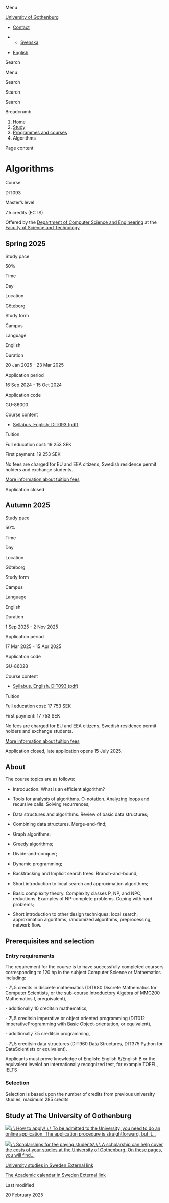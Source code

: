 Menu

[University of Gothenburg](https://www.gu.se/en)

- [Contact](https://www.gu.se/en/contact)

- - [Svenska](https://www.gu.se/studera/hitta-utbildning/algoritmer-dit093)
- [English](https://www.gu.se/en/study-gothenburg/algorithms-dit093)

Search


Menu


Search


Search

Search

Breadcrumb

1. [Home](https://www.gu.se/en)
2. [Study](https://www.gu.se/en/study-in-gothenburg)
3. [Programmes and courses](https://www.gu.se/en/study-in-gothenburg/study-options)
4. Algorithms


Page content

# Algorithms

Course


DIT093


Master’s level



7.5 credits (ECTS)




Offered by the
[Department of Computer Science and Engineering](https://www.gu.se/en/computer-science-engineering)
at the
[Faculty of Science and Technology](https://www.gu.se/en/science-and-technology)

## Spring 2025

Study pace


50%

Time


Day

Location


Göteborg

Study form


Campus

Language


English

Duration


20 Jan 2025
\- 23 Mar 2025

Application period


16 Sep 2024
\- 15 Oct 2024

Application code


GU-86000

Course content


- [Syllabus, English, DIT093 (pdf)](https://kursplaner.gu.se/pdf/kurs/en/DIT093)


Tuition


Full education cost: 19 253 SEK

First payment: 19 253 SEK

No fees are charged for EU and EEA citizens, Swedish residence permit holders and exchange students.

[More information about tuition fees](https://www.gu.se/en/study-in-gothenburg/apply/tuition-fees)

Application closed


## Autumn 2025

Study pace


50%

Time


Day

Location


Göteborg

Study form


Campus

Language


English

Duration


1 Sep 2025
\- 2 Nov 2025

Application period


17 Mar 2025
\- 15 Apr 2025

Application code


GU-86028

Course content


- [Syllabus, English, DIT093 (pdf)](https://kursplaner.gu.se/pdf/kurs/en/DIT093)


Tuition


Full education cost: 17 753 SEK

First payment: 17 753 SEK

No fees are charged for EU and EEA citizens, Swedish residence permit holders and exchange students.

[More information about tuition fees](https://www.gu.se/en/study-in-gothenburg/apply/tuition-fees)

Application closed, late application opens 15 July 2025.


## About

The course topics are as follows:

- Introduction. What is an efficient algorithm?

- Tools for analysis of algorithms. O-notation. Analyzing loops and recursive calls. Solving recurrences;
- Data structures and algorithms. Review of basic data structures;

- Combining data structures. Merge-and-find;

- Graph algorithms;

- Greedy algorithms;

- Divide-and-conquer;

- Dynamic programming;

- Backtracking and Implicit search trees. Branch-and-bound;

- Short introduction to local search and approximation algorithms;

- Basic complexity theory. Complexity classes P, NP, and NPC, reductions. Examples of NP-complete problems. Coping with hard problems;
- Short introduction to other design techniques: local search, approximation algorithms, randomized algorithms, preprocessing, network flow.

## Prerequisites and selection

### Entry requirements

The requirement for the course is to have successfully completed coursers corresponding to 120 hp in the subject Computer Science or Mathematics including:

\- 7\\.5 credits in discrete mathematics (DIT980 Discrete Mathematics for Computer Scientists, or the sub-course Introductory Algebra of MMG200 Mathematics I, orequivalent),

\- additionally 10 creditsin mathematics,

\- 7\\.5 creditsin imperative or object oriented programming (DIT012 ImperativeProgramming with Basic Object-orientation, or equivalent),

\- additionally 7.5 creditsin programming,

\- 7\\.5 creditsin data structures (DIT960 Data Structures, DIT375 Python for DataScientists or equivalent).

Applicants must prove knowledge of English: English 6/English B or the equivalent levelof an internationally recognized test, for example TOEFL, IELTS

### Selection

Selection is based upon the number of credits from previous university studies, maximum 285 credits

## Study at The University of Gothenburg

[![](https://www.gu.se/sites/default/files/dynamic-image/dynamic_image_2188_218/public/2020-03/cytonn-photography-ZJEKICY5EXY-unsplash.jpg?media_id=2553&width=1904&height=208)\\
\\
How to apply\\
\\
\\
To be admitted to the University, you need to do an online application. The application procedure is straightforward, but it…](https://www.gu.se/en/study-in-gothenburg/apply)

[![](https://www.gu.se/sites/default/files/dynamic-image/dynamic_image_2188_218/public/2024-01/GU-7.jpg?media_id=95188&width=1904&height=208)\\
\\
Scholarships for fee paying students\\
\\
\\
A scholarship can help cover the costs of your studies at the University of Gothenburg. On these pages, you will find…](https://www.gu.se/en/study-in-gothenburg/apply/scholarships-for-fee-paying-students)

[University studies in Sweden External link](https://www.gu.se/en/study-in-gothenburg/before-you-arrive/university-studies-in-sweden "External link")

[The Academic calendar in Sweden External link](https://www.gu.se/en/study-in-gothenburg/when-you-are-here/academic-calendar "External link")

Last modified


20 February 2025